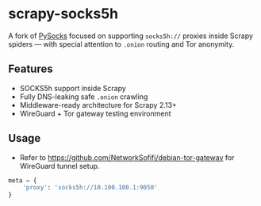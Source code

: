 # scrapy-socks5h

A fork of [PySocks](https://github.com/Anorov/PySocks) focused on supporting `socks5h://` proxies inside Scrapy spiders — with special attention to `.onion` routing and Tor anonymity.

## Features

- SOCKS5h support inside Scrapy
- Fully DNS-leaking safe `.onion` crawling
- Middleware-ready architecture for Scrapy 2.13+
- WireGuard + Tor gateway testing environment

## Usage
- Refer to https://github.com/NetworkSofifi/debian-tor-gateway for WireGuard tunnel setup.
```python
meta = {
    'proxy': 'socks5h://10.100.100.1:9050'
}

